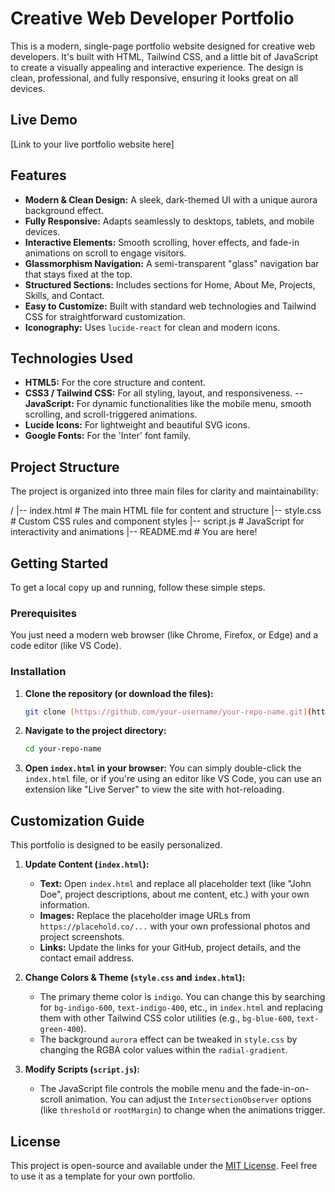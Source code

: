 # Creative Web Developer Portfolio

This is a modern, single-page portfolio website designed for creative web developers. It's built with HTML, Tailwind CSS, and a little bit of JavaScript to create a visually appealing and interactive experience. The design is clean, professional, and fully responsive, ensuring it looks great on all devices.

## Live Demo

[Link to your live portfolio website here]

## Features

-   **Modern & Clean Design:** A sleek, dark-themed UI with a unique aurora background effect.
-   **Fully Responsive:** Adapts seamlessly to desktops, tablets, and mobile devices.
-   **Interactive Elements:** Smooth scrolling, hover effects, and fade-in animations on scroll to engage visitors.
-   **Glassmorphism Navigation:** A semi-transparent "glass" navigation bar that stays fixed at the top.
-   **Structured Sections:** Includes sections for Home, About Me, Projects, Skills, and Contact.
-   **Easy to Customize:** Built with standard web technologies and Tailwind CSS for straightforward customization.
-   **Iconography:** Uses `lucide-react` for clean and modern icons.

## Technologies Used

-   **HTML5:** For the core structure and content.
-   **CSS3 / Tailwind CSS:** For all styling, layout, and responsiveness.
--   **JavaScript:** For dynamic functionalities like the mobile menu, smooth scrolling, and scroll-triggered animations.
-   **Lucide Icons:** For lightweight and beautiful SVG icons.
-   **Google Fonts:** For the 'Inter' font family.

## Project Structure

The project is organized into three main files for clarity and maintainability:


/
|-- index.html      # The main HTML file for content and structure
|-- style.css       # Custom CSS rules and component styles
|-- script.js       # JavaScript for interactivity and animations
|-- README.md       # You are here!


## Getting Started

To get a local copy up and running, follow these simple steps.

### Prerequisites

You just need a modern web browser (like Chrome, Firefox, or Edge) and a code editor (like VS Code).

### Installation

1.  **Clone the repository (or download the files):**
    ```sh
    git clone [https://github.com/your-username/your-repo-name.git](https://github.com/your-username/your-repo-name.git)
    ```
2.  **Navigate to the project directory:**
    ```sh
    cd your-repo-name
    ```
3.  **Open `index.html` in your browser:**
    You can simply double-click the `index.html` file, or if you're using an editor like VS Code, you can use an extension like "Live Server" to view the site with hot-reloading.

## Customization Guide

This portfolio is designed to be easily personalized.

1.  **Update Content (`index.html`):**
    * **Text:** Open `index.html` and replace all placeholder text (like "John Doe", project descriptions, about me content, etc.) with your own information.
    * **Images:** Replace the placeholder image URLs from `https://placehold.co/...` with your own professional photos and project screenshots.
    * **Links:** Update the links for your GitHub, project details, and the contact email address.

2.  **Change Colors & Theme (`style.css` and `index.html`):**
    * The primary theme color is `indigo`. You can change this by searching for `bg-indigo-600`, `text-indigo-400`, etc., in `index.html` and replacing them with other Tailwind CSS color utilities (e.g., `bg-blue-600`, `text-green-400`).
    * The background `aurora` effect can be tweaked in `style.css` by changing the RGBA color values within the `radial-gradient`.

3.  **Modify Scripts (`script.js`):**
    * The JavaScript file controls the mobile menu and the fade-in-on-scroll animation. You can adjust the `IntersectionObserver` options (like `threshold` or `rootMargin`) to change when the animations trigger.

## License

This project is open-source and available under the [MIT License](LICENSE). Feel free to use it as a template for your own portfolio.
